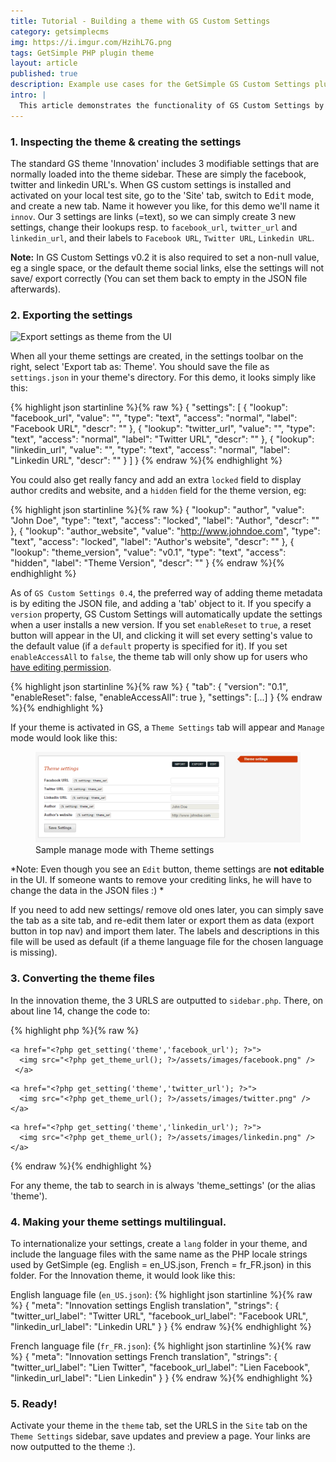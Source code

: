 ```yaml
---
title: Tutorial - Building a theme with GS Custom Settings
category: getsimplecms
img: https://i.imgur.com/HzihL7G.png
tags: GetSimple PHP plugin theme
layout: article
published: true
description: Example use cases for the GetSimple GS Custom Settings plugin
intro: |
  This article demonstrates the functionality of GS Custom Settings by converting the standard Innovation Theme from Getsimple to an an i18N-enabled custom settings version.
---
```


### 1. Inspecting the theme & creating the settings
The standard GS theme 'Innovation' includes 3 modifiable settings that are normally loaded into the theme sidebar. These are simply the facebook, twitter and linkedin URL's. When GS custom settings is installed and activated on your local test site, go to the 'Site' tab, switch to <kbd>Edit</kbd> mode, and create a new tab. Name it however you like, for this demo we'll name it `innov`. Our 3 settings are links (=text), so we can simply create 3 new settings, change their lookups resp. to `facebook_url`, `twitter_url` and  `linkedin_url`, and their labels to `Facebook URL`, `Twitter URL`, `Linkedin URL`.

**Note:** In GS Custom Settings v0.2 it is also required to set a non-null value, eg a single space, or the default theme social links, else the settings will not save/ export correctly (You can set them back to empty in the JSON file afterwards).

### 2. Exporting the settings

![Export settings as theme from the UI](http://i.imgur.com/HzihL7G.png)

When all your theme settings are created, in the settings toolbar on the right, select 'Export tab as: Theme'. 
You should save the file as `settings.json` in your theme's directory. For this demo, it looks simply like this:

{% highlight json startinline %}{% raw %}
{
  "settings": [
    {
      "lookup": "facebook_url",
      "value": "",
      "type": "text",
      "access": "normal",
      "label": "Facebook URL",
      "descr": ""
    },
    {
      "lookup": "twitter_url",
      "value": "",
      "type": "text",
      "access": "normal",
      "label": "Twitter URL",
      "descr": ""
    },
    {
      "lookup": "linkedin_url",
      "value": "",
      "type": "text",
      "access": "normal",
      "label": "Linkedin URL",
      "descr": ""
    }
  ]
}
{% endraw %}{% endhighlight %}

You could also get really fancy and add an extra `locked` field to display author credits and website, and a `hidden` field for the theme version, eg:

{% highlight json startinline %}{% raw %}
{
  "lookup": "author",
  "value": "John Doe",
  "type": "text",
  "access": "locked",
  "label": "Author",
  "descr": ""
},
{
  "lookup": "author_website",
  "value": "http://www.johndoe.com",
  "type": "text",
  "access": "locked",
  "label": "Author's website",
  "descr": ""
},
{
  "lookup": "theme_version",
  "value": "v0.1",
  "type": "text",
  "access": "hidden",
  "label": "Theme Version",
  "descr": ""
}
{% endraw %}{% endhighlight %}

As of `GS Custom Settings 0.4`, the preferred way of adding theme metadata is by editing the JSON file,
and adding a 'tab' object to it. If you specify a `version` property, GS Custom Settings will automatically update the settings when a user installs a new version. If you set `enableReset` to `true`, a reset button will appear in the UI, and clicking it will set every setting's value to the default value (if a `default` property is specified for it). If you set `enableAccessAll` to `false`, the theme tab will only show up for users who [have editing permission](http://localhost:4000/projects/gs-custom-settings/#restricting-editing-permission).

{% highlight json startinline %}{% raw %}
{ "tab": 
    {
      "version": "0.1",
      "enableReset": false,
      "enableAccessAll": true
    },
  "settings": [...]
}
{% endraw %}{% endhighlight %}

If your theme is activated in GS, a `Theme Settings` tab will appear and `Manage` mode would look like this:

<figure>
  <img src="/assets/posts/gs_custom_settings/example_theme_settings.png" alt="Sample manage mode with Theme settings">
  <figcaption>Sample manage mode with Theme settings</figcaption>
</figure>

*Note: Even though you see an `Edit` button, theme settings are **not editable** in the UI. If someone wants to remove your crediting links, he will have to change the data in the JSON files :) *

If you need to add new settings/ remove old ones later, you can simply save the tab as a site tab, and re-edit them later or export them as data (export button in top nav) and import them later.
The labels and descriptions in this file will be used as default (if a theme language file for the chosen language is missing).

### 3. Converting the theme files
In the innovation theme, the 3 URLS are outputted to `sidebar.php`. There, on about line 14, change the code to:

{% highlight php %}{% raw %}
  <?php // use strlen to check that the value is non-empty for text fields
    if (return_setting('theme','facebook_url','value')) { ?>
    <a href="<?php get_setting('theme','facebook_url'); ?>">
      <img src="<?php get_theme_url(); ?>/assets/images/facebook.png" />
     </a>
  <?php } ?>
  <?php if (return_setting('theme','twitter_url','value')) { ?>
    <a href="<?php get_setting('theme','twitter_url'); ?>">
      <img src="<?php get_theme_url(); ?>/assets/images/twitter.png" />
    </a>
  <?php } ?>
  <?php if (return_setting('theme','linkedin_url','value')) { ?>
    <a href="<?php get_setting('theme','linkedin_url'); ?>">
      <img src="<?php get_theme_url(); ?>/assets/images/linkedin.png" />
    </a>
  <?php } ?>
{% endraw %}{% endhighlight %}

For any theme, the tab to search in is always 'theme_settings' (or the alias 'theme').

### 4. Making your theme settings multilingual.
To internationalize your settings, create a `lang` folder in your theme, and include the language files with the same name as the PHP locale strings used by GetSimple (eg. English = en_US.json, French = fr_FR.json) in this folder. For the Innovation theme, it would look like this:
  
English language file (`en_US.json`):
{% highlight json startinline %}{% raw %}
{
  "meta": "Innovation settings English translation",
  "strings": {
    "twitter_url_label": "Twitter URL",
    "facebook_url_label": "Facebook URL",
    "linkedin_url_label": "Linkedin URL"
  }
}
{% endraw %}{% endhighlight %}

French language file (`fr_FR.json`):
{% highlight json startinline %}{% raw %}
{
  "meta": "Innovation settings French translation",
  "strings": {
    "twitter_url_label": "Lien Twitter",
    "facebook_url_label": "Lien Facebook",
    "linkedin_url_label": "Lien Linkedin"
  }
}
{% endraw %}{% endhighlight %}

### 5. Ready!
Activate your theme in the `theme` tab, set the URLS in the `Site` tab on the `Theme Settings` sidebar, save updates and preview a page.
Your links are now outputted to the theme :). 